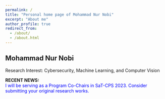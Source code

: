 ```yaml
---
permalink: /
title: "Personal home page of Mohammad Nur Nobi"
excerpt: "About me"
author_profile: true
redirect_from: 
  - /about/
  - /about.html
---
```



## Mohammad Nur Nobi ##
Research Interest: Cybersecurity, Machine Learning, and Computer Vision


**RECENT NEWS:**<br>
<span style="color:blue">I will be serving as a Program Co-Chairs in SaT-CPS 2023. Consider submitting your original research works.</span>

